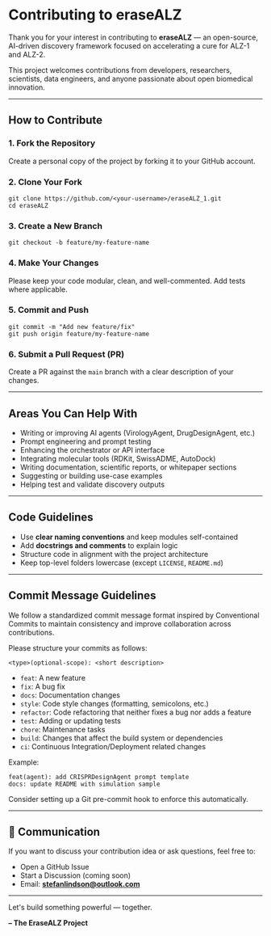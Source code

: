 # Contributing to eraseALZ

Thank you for your interest in contributing to **eraseALZ** — an open-source, AI-driven discovery framework focused on accelerating a cure for ALZ-1 and ALZ-2.

This project welcomes contributions from developers, researchers, scientists, data engineers, and anyone passionate about open biomedical innovation.

---

## How to Contribute

### 1. Fork the Repository
Create a personal copy of the project by forking it to your GitHub account.

### 2. Clone Your Fork
```
git clone https://github.com/<your-username>/eraseALZ_1.git
cd eraseALZ
```

### 3. Create a New Branch
```
git checkout -b feature/my-feature-name
```

### 4. Make Your Changes
Please keep your code modular, clean, and well-commented. Add tests where applicable.

### 5. Commit and Push
```
git commit -m "Add new feature/fix"
git push origin feature/my-feature-name
```

### 6. Submit a Pull Request (PR)
Create a PR against the `main` branch with a clear description of your changes.

---

## Areas You Can Help With
- Writing or improving AI agents (VirologyAgent, DrugDesignAgent, etc.)
- Prompt engineering and prompt testing
- Enhancing the orchestrator or API interface
- Integrating molecular tools (RDKit, SwissADME, AutoDock)
- Writing documentation, scientific reports, or whitepaper sections
- Suggesting or building use-case examples
- Helping test and validate discovery outputs

---

##  Code Guidelines
- Use **clear naming conventions** and keep modules self-contained
- Add **docstrings and comments** to explain logic
- Structure code in alignment with the project architecture
- Keep top-level folders lowercase (except `LICENSE`, `README.md`)

---

##  Commit Message Guidelines

We follow a standardized commit message format inspired by Conventional Commits to maintain consistency and improve collaboration across contributions.

Please structure your commits as follows:

```
<type>(optional-scope): <short description>
```

- `feat`: A new feature
- `fix`: A bug fix
- `docs`: Documentation changes
- `style`: Code style changes (formatting, semicolons, etc.)
- `refactor`: Code refactoring that neither fixes a bug nor adds a feature
- `test`: Adding or updating tests
- `chore`: Maintenance tasks
- `build`: Changes that affect the build system or dependencies
- `ci`: Continuous Integration/Deployment related changes

Example:
```
feat(agent): add CRISPRDesignAgent prompt template
docs: update README with simulation sample
```

 Consider setting up a Git pre-commit hook to enforce this automatically.

---

## 📢 Communication
If you want to discuss your contribution idea or ask questions, feel free to:
- Open a GitHub Issue
- Start a Discussion (coming soon)
- Email: **stefanlindson@outlook.com**

---

Let's build something powerful — together.

**– The EraseALZ Project**
